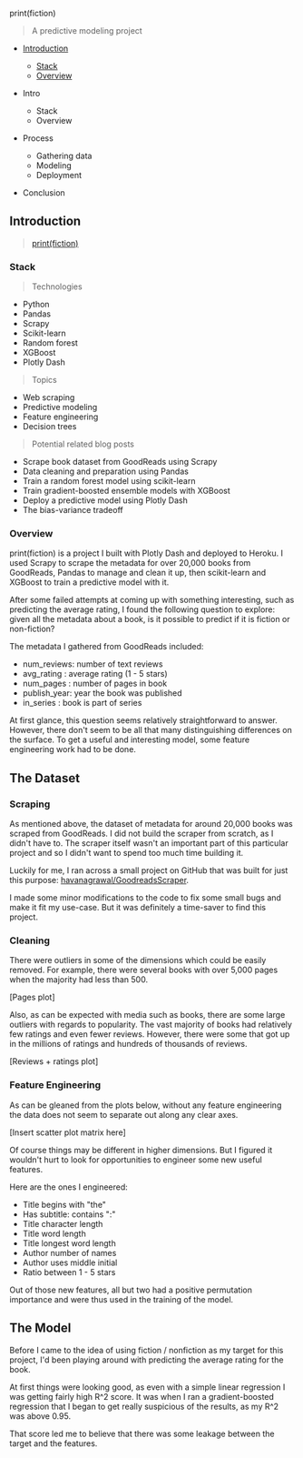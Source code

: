 print(fiction)

> A predictive modeling project

* [Introduction](#introduction)
  * [Stack](#stack)
  * [Overview](#overview)

* Intro
  * Stack
  * Overview
* Process
  * Gathering data
  * Modeling
  * Deployment
* Conclusion

## Introduction

> [print(fiction)](http://print-fiction.herokuapp.com/)

### Stack

> Technologies

* Python
* Pandas
* Scrapy
* Scikit-learn
* Random forest
* XGBoost
* Plotly Dash

> Topics

* Web scraping
* Predictive modeling
* Feature engineering
* Decision trees

> Potential related blog posts

* Scrape book dataset from GoodReads using Scrapy
* Data cleaning and preparation using Pandas
* Train a random forest model using scikit-learn
* Train gradient-boosted ensemble models with XGBoost
* Deploy a predictive model using Plotly Dash
* The bias-variance tradeoff

### Overview

print(fiction) is a project I built with Plotly Dash and deployed to Heroku. I used
Scrapy to scrape the metadata for over 20,000 books from GoodReads, Pandas to manage and
clean it up, then scikit-learn and XGBoost to train a predictive model with it.

After some failed attempts at coming up with something interesting, such as predicting
the average rating, I found the following question to explore: given all the metadata
about a book, is it possible to predict if it is fiction or non-fiction?

The metadata I gathered from GoodReads included:

* num_reviews: number of text reviews
* avg_rating : average rating (1 - 5 stars)
* num_pages  : number of pages in book
* publish_year: year the book was published
* in_series  : book is part of series

At first glance, this question seems relatively straightforward to answer. However,
there don't seem to be all that many distinguishing differences on the surface. To get a
useful and interesting model, some feature engineering work had to be done.

## The Dataset

### Scraping

As mentioned above, the dataset of metadata for around 20,000 books was scraped from
GoodReads. I did not build the scraper from scratch, as I didn't have to. The scraper
itself wasn't an important part of this particular project and so I didn't want to spend
too much time building it.

Luckily for me, I ran across a small project on GitHub that was built for just this
purpose: [havanagrawal/GoodreadsScraper](https://github.com/havanagrawal/GoodreadsScraper).

I made some minor modifications to the code to fix some small bugs and make it fit my
use-case. But it was definitely a time-saver to find this project.

### Cleaning

There were outliers in some of the dimensions which could be easily removed. For
example, there were several books with over 5,000 pages when the majority had less than
500.

[Pages plot]

Also, as can be expected with media such as books, there are some large outliers with
regards to popularity. The vast majority of books had relatively few ratings and even
fewer reviews. However, there were some that got up in the millions of ratings and
hundreds of thousands of reviews.

[Reviews + ratings plot]

### Feature Engineering

As can be gleaned from the plots below, without any feature engineering the data does not
seem to separate out along any clear axes.

[Insert scatter plot matrix here]

Of course things may be different in higher dimensions. But I figured it wouldn't hurt
to look for opportunities to engineer some new useful features.

Here are the ones I engineered:

* Title begins with "the"
* Has subtitle: contains ":"
* Title character length
* Title word length
* Title longest word length
* Author number of names
* Author uses middle initial
* Ratio between 1 - 5 stars

Out of those new features, all but two had a positive permutation importance and were
thus used in the training of the model.

## The Model

Before I came to the idea of using fiction / nonfiction as my target for this project,
I'd been playing around with predicting the average rating for the book.

At first things were looking good, as even with a simple linear regression I was
getting fairly high R^2 score. It was when I ran a gradient-boosted regression that I
began to get really suspicious of the results, as my R^2 was above 0.95.

That score led me to believe that there was some leakage between the target and the
features. 


































